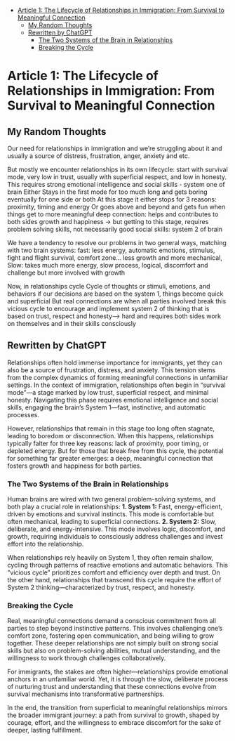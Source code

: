 
- [Article 1: The Lifecycle of Relationships in Immigration: From Survival to Meaningful Connection](#article-1-the-lifecycle-of-relationships-in-immigration-from-survival-to-meaningful-connection)
  - [My Random Thoughts](#my-random-thoughts)
  - [Rewritten by ChatGPT](#rewritten-by-chatgpt)
    - [The Two Systems of the Brain in Relationships](#the-two-systems-of-the-brain-in-relationships)
    - [Breaking the Cycle](#breaking-the-cycle)



# Article 1: The Lifecycle of Relationships in Immigration: From Survival to Meaningful Connection

## My Random Thoughts
Our need for relationships in immigration and we’re struggling about it and usually a source of distress, frustration, anger, anxiety and etc.

But mostly we encounter relationships in its own lifecycle:
start with survival mode, very low in trust, usually with superficial respect, and low in honesty. This requires strong emotional intelligence and social skills - system one of brain
Either Stays in the first mode for too much long and gets boring eventually for one side or both
At this stage it either stops for 3 reasons: proximity, timing and energy
Or goes above and beyond and gets fun when things get to more meaningful deep connection: helps and contributes to both sides growth and happiness -> but getting to this stage, requires problem solving skills, not necessarily good social skills: system 2 of brain

We have a tendency to resolve our problems in two general ways, matching with two brain systems:
fast: less energy, automatic emotions, stimulus, fight and flight survival, comfort zone… less growth and more mechanical,
Slow: takes much more energy, slow process, logical, discomfort and challenge but more involved with growth

Now, in relationships cycle
Cycle of thoughts or stimuli, emotions, and behaviors
if our decisions are based on the system 1, things become quick and superficial
But real connections are when all parties involved break this vicious cycle to encourage and implement system 2 of thinking that is based on trust, respect and honesty—> hard and requires both sides work on themselves and in their skills consciously


## Rewritten by ChatGPT
Relationships often hold immense importance for immigrants, yet they can also be a source of frustration, distress, and anxiety. This tension stems from the complex dynamics of forming meaningful connections in unfamiliar settings. In the context of immigration, relationships often begin in “survival mode”—a stage marked by low trust, superficial respect, and minimal honesty. Navigating this phase requires emotional intelligence and social skills, engaging the brain’s System 1—fast, instinctive, and automatic processes.

However, relationships that remain in this stage too long often stagnate, leading to boredom or disconnection. When this happens, relationships typically falter for three key reasons: lack of proximity, poor timing, or depleted energy. But for those that break free from this cycle, the potential for something far greater emerges: a deep, meaningful connection that fosters growth and happiness for both parties.

### The Two Systems of the Brain in Relationships

Human brains are wired with two general problem-solving systems, and both play a crucial role in relationships:
**1. System 1:** Fast, energy-efficient, driven by emotions and survival instincts. This mode is comfortable but often mechanical, leading to superficial connections.
**2. System 2:** Slow, deliberate, and energy-intensive. This mode involves logic, discomfort, and growth, requiring individuals to consciously address challenges and invest effort into the relationship.

When relationships rely heavily on System 1, they often remain shallow, cycling through patterns of reactive emotions and automatic behaviors. This “vicious cycle” prioritizes comfort and efficiency over depth and trust. On the other hand, relationships that transcend this cycle require the effort of System 2 thinking—characterized by trust, respect, and honesty.

### Breaking the Cycle

Real, meaningful connections demand a conscious commitment from all parties to step beyond instinctive patterns. This involves challenging one’s comfort zone, fostering open communication, and being willing to grow together. These deeper relationships are not simply built on strong social skills but also on problem-solving abilities, mutual understanding, and the willingness to work through challenges collaboratively.

For immigrants, the stakes are often higher—relationships provide emotional anchors in an unfamiliar world. Yet, it is through the slow, deliberate process of nurturing trust and understanding that these connections evolve from survival mechanisms into transformative partnerships.

In the end, the transition from superficial to meaningful relationships mirrors the broader immigrant journey: a path from survival to growth, shaped by courage, effort, and the willingness to embrace discomfort for the sake of deeper, lasting fulfillment.